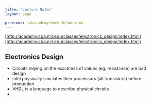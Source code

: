 ```yaml
---
title: 'Lecture Notes'
layout: page

previous: fabacademy/week-6/index.md
---
```


[http://academy.cba.mit.edu/classes/electronics_design/index.html](http://academy.cba.mit.edu/classes/electronics_design/index.html)

## Electronics Design

- Circuits relying on the exactness of values (eg. resistance) are bad design
- Intel physically simulates their processors (all transistors) before production
- VHDL is a language to describe physical circuits
-

